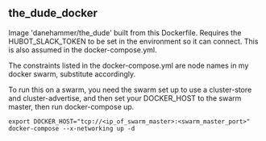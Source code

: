 the_dude_docker
---------------

Image 'danehammer/the_dude' built from this Dockerfile. Requires the HUBOT_SLACK_TOKEN to be set in the environment so it can connect. This is also assumed in the docker-compose.yml.

The constraints listed in the docker-compose.yml are node names in my docker swarm, substitute accordingly.

To run this on a swarm, you need the swarm set up to use a cluster-store and cluster-advertise, and then set your DOCKER_HOST to the swarm master, then run docker-compose up.

```
export DOCKER_HOST="tcp://<ip_of_swarm_master>:<swarm_master_port>"
docker-compose --x-networking up -d
```
